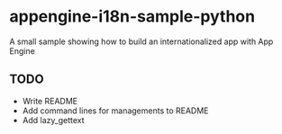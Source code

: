 appengine-i18n-sample-python
============================

A small sample showing how to build an internationalized app with App Engine


TODO
----

- Write README
- Add command lines for managements to README
- Add lazy_gettext
